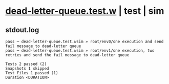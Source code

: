# [dead-letter-queue.test.w](../../../../../../tests/sdk_tests/queue/dead-letter-queue.test.w) | test | sim

## stdout.log
```log
pass ─ dead-letter-queue.test.wsim » root/env0/one execution and send fail message to dead-letter queue                 
pass ─ dead-letter-queue.test.wsim » root/env1/one execution, two retries and send the fail message to dead-letter queue

Tests 2 passed (2)
Snapshots 1 skipped
Test Files 1 passed (1)
Duration <DURATION>
```

